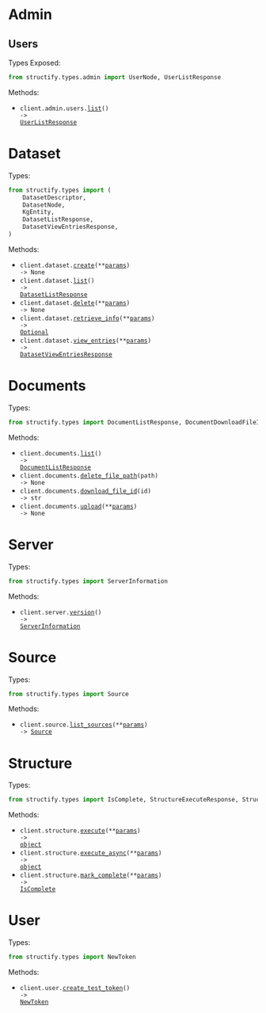 # Admin

## Users

Types Exposed:

```python
from structify.types.admin import UserNode, UserListResponse
```

Methods:

- <code title="get /admin/users/list">client.admin.users.<a href="./src/structify/resources/admin/users.py">list</a>() -> <a href="./src/structify/types/admin/user_list_response.py">UserListResponse</a></code>

# Dataset

Types:

```python
from structify.types import (
    DatasetDescriptor,
    DatasetNode,
    KgEntity,
    DatasetListResponse,
    DatasetViewEntriesResponse,
)
```

Methods:

- <code title="post /dataset/create">client.dataset.<a href="./src/structify/resources/dataset.py">create</a>(\*\*<a href="src/structify/types/dataset_create_params.py">params</a>) -> None</code>
- <code title="get /dataset/list">client.dataset.<a href="./src/structify/resources/dataset.py">list</a>() -> <a href="./src/structify/types/dataset_list_response.py">DatasetListResponse</a></code>
- <code title="delete /dataset/delete">client.dataset.<a href="./src/structify/resources/dataset.py">delete</a>(\*\*<a href="src/structify/types/dataset_delete_params.py">params</a>) -> None</code>
- <code title="get /dataset/info">client.dataset.<a href="./src/structify/resources/dataset.py">retrieve_info</a>(\*\*<a href="src/structify/types/dataset_retrieve_info_params.py">params</a>) -> <a href="./src/structify/types/dataset_descriptor.py">Optional</a></code>
- <code title="get /dataset/view">client.dataset.<a href="./src/structify/resources/dataset.py">view_entries</a>(\*\*<a href="src/structify/types/dataset_view_entries_params.py">params</a>) -> <a href="./src/structify/types/dataset_view_entries_response.py">DatasetViewEntriesResponse</a></code>

# Documents

Types:

```python
from structify.types import DocumentListResponse, DocumentDownloadFileIDResponse
```

Methods:

- <code title="get /documents/list">client.documents.<a href="./src/structify/resources/documents.py">list</a>() -> <a href="./src/structify/types/document_list_response.py">DocumentListResponse</a></code>
- <code title="delete /documents/delete/{path}">client.documents.<a href="./src/structify/resources/documents.py">delete_file_path</a>(path) -> None</code>
- <code title="get /documents/download/{id}">client.documents.<a href="./src/structify/resources/documents.py">download_file_id</a>(id) -> str</code>
- <code title="post /documents/upload">client.documents.<a href="./src/structify/resources/documents.py">upload</a>(\*\*<a href="src/structify/types/document_upload_params.py">params</a>) -> None</code>

# Server

Types:

```python
from structify.types import ServerInformation
```

Methods:

- <code title="get /server/version">client.server.<a href="./src/structify/resources/server.py">version</a>() -> <a href="./src/structify/types/server_information.py">ServerInformation</a></code>

# Source

Types:

```python
from structify.types import Source
```

Methods:

- <code title="get /source/get_sources">client.source.<a href="./src/structify/resources/source.py">list_sources</a>(\*\*<a href="src/structify/types/source_list_sources_params.py">params</a>) -> <a href="./src/structify/types/source.py">Source</a></code>

# Structure

Types:

```python
from structify.types import IsComplete, StructureExecuteResponse, StructureExecuteAsyncResponse
```

Methods:

- <code title="post /structure/run">client.structure.<a href="./src/structify/resources/structure.py">execute</a>(\*\*<a href="src/structify/types/structure_execute_params.py">params</a>) -> <a href="./src/structify/types/structure_execute_response.py">object</a></code>
- <code title="post /structure/run_async">client.structure.<a href="./src/structify/resources/structure.py">execute_async</a>(\*\*<a href="src/structify/types/structure_execute_async_params.py">params</a>) -> <a href="./src/structify/types/structure_execute_async_response.py">object</a></code>
- <code title="post /structure/is_complete">client.structure.<a href="./src/structify/resources/structure.py">mark_complete</a>(\*\*<a href="src/structify/types/structure_mark_complete_params.py">params</a>) -> <a href="./src/structify/types/is_complete.py">IsComplete</a></code>

# User

Types:

```python
from structify.types import NewToken
```

Methods:

- <code title="post /user/create_test_token">client.user.<a href="./src/structify/resources/user.py">create_test_token</a>() -> <a href="./src/structify/types/new_token.py">NewToken</a></code>
